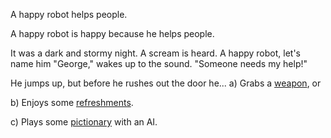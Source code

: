 A happy robot helps people.

A happy robot is happy because he helps people.

It was a dark and stormy night.  A scream is heard.  A happy robot, let's name him "George," wakes up to the sound.
"Someone needs my help!"

He jumps up, but before he rushes out the door he...
a) Grabs a [weapon](./robot-help/robot-weapon.md), or

b) Enjoys some [refreshments](./robot-refresh/refreshments.md).

c) Plays some [pictionary](./english/quick_draw/AI_Pictionary.md) with an AI.